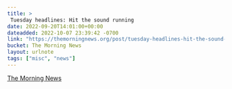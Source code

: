 ```yaml
---
title: > 
 Tuesday headlines: Hit the sound running
date: 2022-09-20T14:01:00+00:00
dateadded: 2022-10-07 23:39:42 -0700
link: "https://themorningnews.org/post/tuesday-headlines-hit-the-sound-running"
bucket: The Morning News
layout: urlnote
tags: ["misc", "news"]
--- 
```


 
  
    
    
    


 <!-- end excerpt --> 
<div class='bucket'><a class='internal-link' href='/buckets/the-morning-news'>The Morning News</a></div> 
